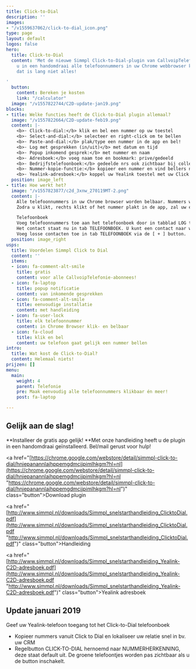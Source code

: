 ```yaml
---
title: Click-to-Dial
description: ''
images:
- "/v1559637062/click-to-dial_icon.png"
type: page
layout: default
logos: false
hero:
  title: Click-to-Dial
  content: 'Met de nieuwe Simmpl Click-to-Dial-plugin van CallvoipTelefonie maakt
    u in een handomdraai alle telefoonnummers in uw Chrome webbrowser klikbaar. Maar
    dat is lang niet alles!

'
  button:
    content: Bereken je kosten
    link: "/calculator"
  image: "/v1557822744/C2D-update-jan19.png"
blocks:
- title: Welke functies heeft de Click-to-Dial plugin allemaal?
  image: "/v1557822664/C2D-update-feb19.png"
  content: |-
    <b>· Click-to-dial:</b> klik en bel een nummer op uw toestel
    <b>· Select-and-dial:</b> selecteer en right-click om te bellen
    <b>· Paste-and-dial:</b> plak/type een nummer in de app en bel!
    <b>· Log met gesprekken (in/uit)</b> met datum en tijd
    <b>· Popup inkomend gesprek:</b> met nummer en naam
    <b>· Adresboek:</b> voeg naam toe en bookmark: prive/gedeeld
    <b>· Bedrijfstelefoonboek:</b> gedeelde nrs ook zichtbaar bij collega’s
    <b>· Nummer-kopie-functie:</b> kopieer een nummer en vind bellers nog sneller in uw CRM!
    <b>· Yealink-adresboek:</b> koppel uw Yealink toestel met uw Click to Dial adresboek!
  position: image_left
- title: Hoe werkt het?
  image: "/v1557823877/c2d_3xnw_270119MT-2.png"
  content: |-
    Alle telefoonnummers in uw Chrome browser worden belbaar. Nummers worden getoond met een groen hoorntje of u kunt ze rechts-klikken of kopieren ien plakken in de Click to Dial app.
    Zodra u klikt, rechts klikt of het nummer plakt in de app, zal uw eigen telefoon direct overgaan. Zodra u de hoorn opneemt, zal uw telefoon starten met bellen naar het nummer waarop u klikte. Hierdoor hoeft u zelf geen telefoonnummers meer in te toetsen: geen fouten, geen bril op zetten, geen tijdverlies: gewoon snel en simmpl bellen!

    Telefoonboek
    Voeg telefoonnummers toe aan het telefoonboek door in tabblad LOG te klikken op het STER-icoon te klikken. Geef het contact een naam en het staat in uw adresboek.
    Het contact staat nu in tab TELEFOONBOEK. U kunt een contact naar wens PRIVE of GEDEELD maken door op het icoon (één of meer poppetjes) te klikken.
    Voeg losse contacten toe in tab TELEFOONBOEK via de [ + ] button.
  position: image_right
usps:
  title: Voordelen Simmpl Click to Dial
  content: ''
  items:
  - icon: fa-comment-alt-smile
    title: gratis
    content: voor alle CallvoipTelefonie-abonnees!
  - icon: fa-laptop
    title: popup notificatie
    content: van inkomende gesprekken
  - icon: fa-comment-alt-smile
    title: eenvoudige installatie
    content: met handleiding
  - icon: fa-user-lock
    title: elk telefoonnummer
    content: in Chrome Browser klik- en belbaar
  - icon: fa-cloud
    title: klik en bel
    content: uw telefoon gaat gelijk een nummer bellen
intro:
  title: Wat kost de Click-to-Dial?
  content: Helemaal niets!
prijzen: []
menu:
  main:
    weight: 4
    parent: Telefonie
    pre: Maak eenvoudig alle telefoonnummers klikbaar én meer!
    post: fa-laptop

---
```

## Gelijk aan de slag!

**Installeer de gratis app gelijk!
**Met onze handleiding heeft u de plugin in een handomdraai geïnstalleerd. Bel/mail gerust voor hulp!

<a href="[https://chrome.google.com/webstore/detail/simmpl-click-to-dial/hnjepanannlajhppemgdmcjjpimlhkgm?hl=nl](https://chrome.google.com/webstore/detail/simmpl-click-to-dial/hnjepanannlajhppemgdmcjjpimlhkgm?hl=nl "https://chrome.google.com/webstore/detail/simmpl-click-to-dial/hnjepanannlajhppemgdmcjjpimlhkgm?hl=nl")" class="button">Download plugin</a>

<a href="[http://www.simmpl.nl/downloads/Simmpl_snelstarthandleiding_ClicktoDial.pdf](http://www.simmpl.nl/downloads/Simmpl_snelstarthandleiding_ClicktoDial.pdf "http://www.simmpl.nl/downloads/Simmpl_snelstarthandleiding_ClicktoDial.pdf")" class="button">Handleiding</a>

<a href="[http://www.simmpl.nl/downloads/Simmpl_snelstarthandleiding_Yealink-C2D-adresboek.pdf](http://www.simmpl.nl/downloads/Simmpl_snelstarthandleiding_Yealink-C2D-adresboek.pdf "http://www.simmpl.nl/downloads/Simmpl_snelstarthandleiding_Yealink-C2D-adresboek.pdf")" class="button">Yealink adresboek</a>

## Update januari 2019

Geef uw Yealink-telefoon toegang tot het Click-to-Dial telefoonboek

* Kopieer nummers vanuit Click to Dial en lokaliseer uw relatie snel in bv. uw CRM
* Regelbutton CLICK-TO-DIAL hernoemd naar NUMMERHERKENNING, deze staat default uit. De groene telefoontjes worden pas zichtbaar als u de button inschakelt.